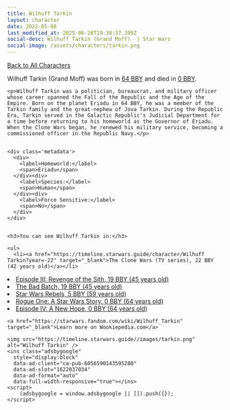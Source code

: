 ```yaml
---
title: Wilhuff Tarkin
layout: character
date: 2022-05-08
last_modified_at: 2025-06-28T19:38:37.395Z
social-desc: Wilhuff Tarkin (Grand Moff)  | Star Wars
social-image: /assets/characters/tarkin.png
---
```

<a href="/character" class="smaller">Back to All Characters</a>

<div class="character-profile container">
  <div class="col-10">
    <p>
    Wilhuff Tarkin (Grand Moff)     was born in <a href="https://timeline.starwars.guide/character/Wilhuff Tarkin?year=-64" target="_blank">64 BBY</a> and died in <a href="https://timeline.starwars.guide/character/Wilhuff Tarkin?year=0" target="_blank">0 BBY</a>.        
    </p>

    <p>Wilhuff Tarkin was a politician, bureaucrat, and military officer whose career spanned the Fall of the Republic and the Age of the Empire. Born on the planet Eriadu in 64 BBY, he was a member of the Tarkin family and the great-nephew of Jova Tarkin. During the Republic Era, Tarkin served in the Galactic Republic's Judicial Department for a time before returning to his homeworld as the Governor of Eriadu. When the Clone Wars began, he renewed his military service, becoming a commissioned officer in the Republic Navy.</p>


    <div class='metadata'>
      <div>
        <label>Homeworld:</label>
        <span>Eriadu</span>
      </div><div>
        <label>Species:</label>
        <span>Human</span>
      </div><div>
        <label>Force Sensitive:</label>
        <span>No</span>
      </div>
    </div>


    <h3>You can see Wilhuff Tarkin in:</h3>

    <ul>
      <li><a href="https://timeline.starwars.guide/character/Wilhuff Tarkin?year=-22" target="_blank">The Clone Wars (TV series), 22 BBY (42 years old)</a></li>
  <li><a href="https://timeline.starwars.guide/character/Wilhuff Tarkin?year=-19" target="_blank">Episode III: Revenge of the Sith, 19 BBY (45 years old)</a></li>
  <li><a href="https://timeline.starwars.guide/character/Wilhuff Tarkin?year=-19" target="_blank">The Bad Batch, 19 BBY (45 years old)</a></li>
  <li><a href="https://timeline.starwars.guide/character/Wilhuff Tarkin?year=-5" target="_blank">Star Wars Rebels, 5 BBY (59 years old)</a></li>
  <li><a href="https://timeline.starwars.guide/character/Wilhuff Tarkin?year=0" target="_blank">Rogue One: A Star Wars Story, 0 BBY (64 years old)</a></li>
  <li><a href="https://timeline.starwars.guide/character/Wilhuff Tarkin?year=0" target="_blank">Episode IV: A New Hope, 0 BBY (64 years old)</a></li>
    </ul>

    <a href="https://starwars.fandom.com/wiki/Wilhuff_Tarkin" target="_blank">Learn more on Wookiepedia.com</a>
  </div>
  <div class="character_image col-2">
    
    <img src="https://timeline.starwars.guide//images/tarkin.png" alt="Wilhuff Tarkin" />
    <ins class="adsbygoogle"
      style="display:block"
      data-ad-client="ca-pub-6056590143595280"
      data-ad-slot="1622037034"
      data-ad-format="auto"
      data-full-width-responsive="true"></ins>
    <script>
        (adsbygoogle = window.adsbygoogle || []).push({});
    </script>
  </div>
</div>
